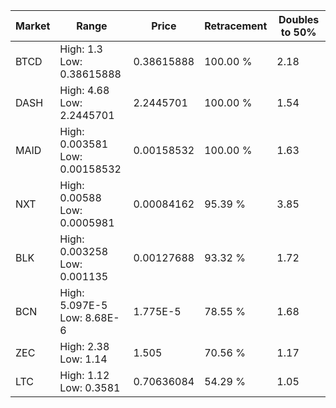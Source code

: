 | Market | Range | Price| Retracement | Doubles to 50% |
| --- | --- | --- | --- | --- |
| BTCD | High: 1.3<br />Low: 0.38615888 | 0.38615888 | 100.00 % | 2.18 |
| DASH | High: 4.68<br />Low: 2.2445701 | 2.2445701 | 100.00 % | 1.54 |
| MAID | High: 0.003581<br />Low: 0.00158532 | 0.00158532 | 100.00 % | 1.63 |
| NXT | High: 0.00588<br />Low: 0.0005981 | 0.00084162 | 95.39 % | 3.85 |
| BLK | High: 0.003258<br />Low: 0.001135 | 0.00127688 | 93.32 % | 1.72 |
| BCN | High: 5.097E-5<br />Low: 8.68E-6 | 1.775E-5 | 78.55 % | 1.68 |
| ZEC | High: 2.38<br />Low: 1.14 | 1.505 | 70.56 % | 1.17 |
| LTC | High: 1.12<br />Low: 0.3581 | 0.70636084 | 54.29 % | 1.05 |
